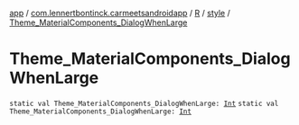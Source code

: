 [app](../../../index.md) / [com.lennertbontinck.carmeetsandroidapp](../../index.md) / [R](../index.md) / [style](index.md) / [Theme_MaterialComponents_DialogWhenLarge](./-theme_-material-components_-dialog-when-large.md)

# Theme_MaterialComponents_DialogWhenLarge

`static val Theme_MaterialComponents_DialogWhenLarge: `[`Int`](https://kotlinlang.org/api/latest/jvm/stdlib/kotlin/-int/index.html)
`static val Theme_MaterialComponents_DialogWhenLarge: `[`Int`](https://kotlinlang.org/api/latest/jvm/stdlib/kotlin/-int/index.html)